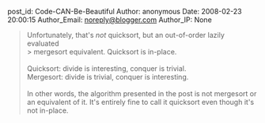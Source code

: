 post_id: Code-CAN-Be-Beautiful
Author: anonymous
Date: 2008-02-23 20:00:15
Author_Email: noreply@blogger.com
Author_IP: None

> Unfortunately, that's _not_ quicksort, but an out-of-order lazily evaluated<br />> mergesort equivalent. Quicksort is in-place.<br /><br />Quicksort: divide is interesting, conquer is trivial.<br />Mergesort: divide is trivial, conquer is interesting.<br /><br />In other words, the algorithm presented in the post is not mergesort or an equivalent of it. It&#39;s entirely fine to call it quicksort even though it&#39;s not in-place.
